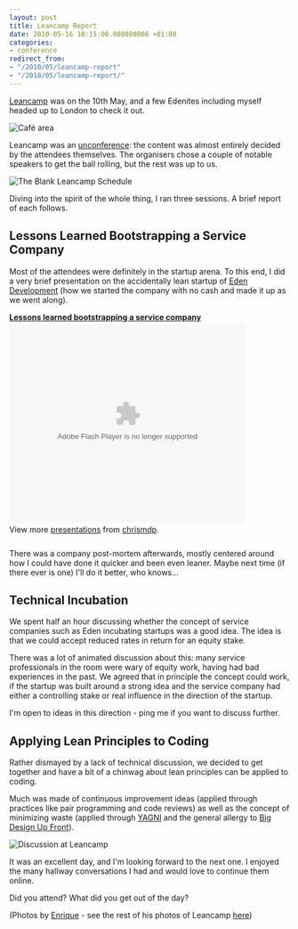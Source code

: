 ```yaml
---
layout: post
title: Leancamp Report
date: 2010-05-16 10:15:00.000000000 +01:00
categories:
- conference
redirect_from:
- "/2010/05/leancamp-report"
- "/2010/05/leancamp-report/"
---
```

[Leancamp](http://leanca.mp) was on the 10th May, and a few Edenites including myself headed up to London to check it out.

![Café area](http://farm5.static.flickr.com/4069/4597552919_d191c7c26d.jpg)

Leancamp was an [unconference](http://en.wikipedia.org/wiki/Unconference): the content was almost entirely decided by the attendees themselves. The organisers chose a couple of notable speakers to get the ball rolling, but the rest was up to us.

![The Blank Leancamp Schedule](http://farm2.static.flickr.com/1158/4598320700_6eb2c5383b.jpg)

Diving into the spirit of the whole thing, I ran three sessions. A brief report of each follows.

## Lessons Learned Bootstrapping a Service Company

Most of the attendees were definitely in the startup arena. To this end, I did a very brief presentation on the accidentally lean startup of [Eden Development](http://edendevelopment.co.uk) (how we started the company with no cash and made it up as we went along). 

<div style="width:425px" id="__ss_4147733"><strong style="display:block;margin:12px 0 4px"><a href="http://www.slideshare.net/chrismdp/lessons-learned-bootstrapping-a-service-company" title="Lessons learned bootstrapping a service company">Lessons learned bootstrapping a service company</a></strong><object id="__sse4147733" width="425" height="355"><param name="movie" value="http://static.slidesharecdn.com/swf/ssplayer2.swf?doc=lessons-learned-bootstrapping-service-company-100519010728-phpapp02&amp;stripped_title=lessons-learned-bootstrapping-a-service-company" /><param name="allowFullScreen" value="true"/><param name="allowScriptAccess" value="always"/><embed name="__sse4147733" src="http://static.slidesharecdn.com/swf/ssplayer2.swf?doc=lessons-learned-bootstrapping-service-company-100519010728-phpapp02&amp;stripped_title=lessons-learned-bootstrapping-a-service-company" type="application/x-shockwave-flash" allowscriptaccess="always" allowfullscreen="true" width="425" height="355"></embed></object><div style="padding:5px 0 12px">View more <a href="http://www.slideshare.net/">presentations</a> from <a href="http://www.slideshare.net/chrismdp">chrismdp</a>.</div></div>

There was a company post-mortem afterwards, mostly centered around how I could have done it quicker and been even leaner. Maybe next time (if there ever is one) I'll do it better, who knows...

## Technical Incubation

We spent half an hour discussing whether the concept of service companies such as Eden incubating startups was a good idea. The idea is that we could accept reduced rates in return for an equity stake. 

There was a lot of animated discussion about this: many service professionals in the room were wary of equity work, having had bad experiences in the past. We agreed that in principle the concept could work, if the startup was built around a strong idea and the service company had either a controlling stake or real influence in the direction of the startup.

I'm open to ideas in this direction - ping me if you want to discuss further.

## Applying Lean Principles to Coding

Rather dismayed by a lack of technical discussion, we decided to get together and have a bit of a chinwag about lean principles can be applied to coding. 

Much was made of continuous improvement ideas (applied through practices like pair programming and code reviews) as well as the concept of minimizing waste (applied through [YAGNI](http://en.wikipedia.org/wiki/You_ain't_gonna_need_it) and the general allergy to [Big Design Up Front](http://en.wikipedia.org/wiki/Big_Design_Up_Front)).

![Discussion at Leancamp](http://farm5.static.flickr.com/4010/4597860793_4e7ec18372.jpg)

It was an excellent day, and I'm looking forward to the next one. I enjoyed the many hallway conversations I had and would love to continue them online.

Did you attend? What did you get out of the day?

(Photos by [Enrique](http://flickr.com/photos/ecomba) - see the rest of his photos of Leancamp [here](http://www.flickr.com/photos/ecomba/sets/72157623913929379/))
